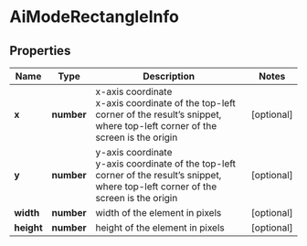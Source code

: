 # AiModeRectangleInfo

## Properties

| Name | Type | Description | Notes |
|------------ | ------------- | ------------- | -------------|
**x** | **number** | x-axis coordinate<br>x-axis coordinate of the top-left corner of the result’s snippet, where top-left corner of the screen is the origin |[optional]|
**y** | **number** | y-axis coordinate<br>y-axis coordinate of the top-left corner of the result’s snippet, where top-left corner of the screen is the origin |[optional]|
**width** | **number** | width of the element in pixels |[optional]|
**height** | **number** | height of the element in pixels |[optional]|